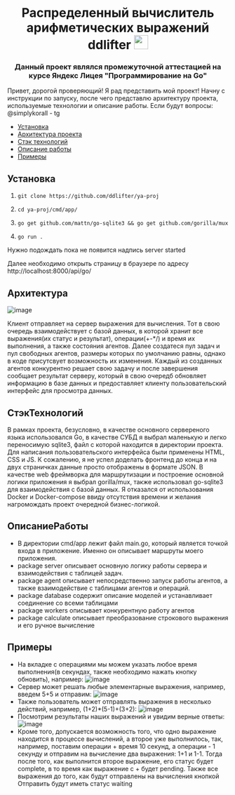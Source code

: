 <h1 align="center">Распределенный вычислитель арифметических выражений <a target="_blank">ddlifter</a> 
<img src="https://github.com/blackcater/blackcater/raw/main/images/Hi.gif" height="32"/></h1>
<h3 align="center">Данный проект являлся промежуточной аттестацией на курсе Яндекс Лицея "Программирование на Go"</h3>

Привет, дорогой проверяющий! Я рад представить мой проект! Начну с инструкции по запуску, после чего представлю архитектуру проекта, используемые технологии и описание работы.
Если будут вопросы: @simplykorall - tg

- [Установка](#установка)
- [Архитектура проекта](#Архитектура)
- [Стэк технологий](#СтэкТехнологий)
- [Описание работы](#ОписаниеРаботы)
- [Примеры](#Примеры)

## Установка
1) ```
   git clone https://github.com/ddlifter/ya-proj

2) ```
   cd ya-proj/cmd/app/

3) ```
   go get github.com/mattn/go-sqlite3 && go get github.com/gorilla/mux
   
4) ```
   go run .
Нужно подождать пока не появится надпись server started

Далее необходимо открыть страницу в браузере по адресу http://localhost:8000/api/go/

## Архитектура
![image](https://github.com/ddlifter/ya-proj/assets/132294753/4c426d66-f025-48bc-b53e-0e37983f00be)

Клиент отправляет на сервер выражения для вычисления. Тот в свою очередь взаимодействует с базой данных, в которой хранит все выражения(их статус и результат), операции(+-*/) и время их выполнения, а также состояния агентов. Далее создатеся пул задач и пул свободных агентов, размеры которых по умолчанию равны, однако в коде присутсвует возможность их изменения. Каждый из созданных агентов конкурентно решает свою задачу и после завершения сообщает результат серверу, который в свою очередб обновляет информацию в базе данных и предоставляет клиенту пользовательский интерфейс для просмотра данных.

## СтэкТехнологий
В рамках проекта, безусловно, в качестве основного сервереного языка использовался Go, в качестве СУБД я выбрал маленькую и легко переносимую sqlite3, файл с которой находится в директории проекта. Для написания пользовательского интерфейса были применены HTML, CSS и JS. К сожалению, я не успел доделать фронтенд до конца и на двух страничках данные просто отображены в формате JSON. В качестве web фреймворка для маршрутизации и построение основной логики приложения я выбрал gorilla/mux, также использовал go-sqlite3 для взаимодействия с базой данных. Я отказался от использования Docker и Docker-compose ввиду отсутствия времени и желания нагромождать проект очередной бизнес-логикой. 

## ОписаниеРаботы
- В директории cmd/app лежит файл main.go, который является точкой входа в приложение. Именно он описывает маршруты моего приложения. 
- package server описывает основную логику работы сервера и взаимодействия с таблицей задач.
- package agent описывает непосредственно запуск работы агентов, а также взаимодействие с таблицами агентов и операций.
- package database содержит описание моделей и устанавливает соединение со всеми таблицами
- package workers описывает конкурентную работу агентов
- package calculate описывает преобразование строкового выражения и его ручное вычисление

## Примеры
- На вкладке с операциями мы можем указать любое время выполнения(в секундах, также необходимо нажать кнопку обновить), например: ![image](https://github.com/ddlifter/ya-proj/assets/132294753/6b68f884-cc82-41c8-a47f-a7ea9ee287e6)
- Сервер может решать любые элементарные выражения, например, введем 5+5 и отправим: ![image](https://github.com/ddlifter/ya-proj/assets/132294753/9061fbc3-3534-4937-b7c7-24640a2e05b9)
- Также пользователь может отправлять выражения в несколько действий, например, (1+2)*(5-1)+(3+2): ![image](https://github.com/ddlifter/ya-proj/assets/132294753/c7af25db-097f-45d2-ab04-3afee7674e4a)
- Посмотрим результаты наших выражений и увидим верные ответы: ![image](https://github.com/ddlifter/ya-proj/assets/132294753/1dc73ce6-e3ad-41cb-a571-0f40a9a753d8)
- Кроме того, допускается возможность того, что одно выражение находится в процессе вычислений, а второе уже выполнилось, так, например, поставим операции + время 10 секунд, а операции - 1 секунду и отправим на вычисление два выражения: 1+1 и 1-1. Тогда после того, как выполнится второе выражение, его статус будет complete, в то время как выражение с + будет pending. Также все выражения до того, как будут отправлены на вычисления кнопкой Отправить будут иметь статус waiting
  









   
   
